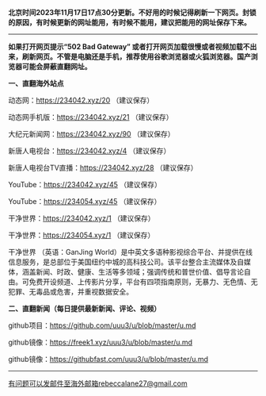 **北京时间2023年11月17日17点30分更新。不好用的时候记得刷新一下网页。封锁的原因，有时候更新的网址能用，有时候不能用，建议把能用的网址保存下来。**

***

**如果打开网页提示“502 Bad Gateway” 或者打开网页加载很慢或者视频加载不出来，刷新网页。不管是电脑还是手机，推荐使用谷歌浏览器或火狐浏览器。国产浏览器可能会屏蔽直翻网址。**

**一、直翻海外站点**

动态网：https://234042.xyz/20 （建议保存）

动态网手机版：https://234042.xyz/21 （建议保存）

大纪元新闻网：https://234042.xyz/90 （建议保存）

新唐人电视台：https://234042.xyz/4 （建议保存）

新唐人电视台TV直播：https://234042.xyz/28 （建议保存）

YouTube：https://234042.xyz/45 （建议保存）

YouTube：https://234054.xyz/45 （建议保存）

干净世界：https://234042.xyz/1 （建议保存）

干净世界：https://234054.xyz/1 （建议保存）

干净世界 （英语：GanJing World）是中英文多语种影视综合平台、并提供在线信息服务，是总部位于美国纽约中城的高科技公司。该平台整合主流媒体及自媒体，涵盖新闻、时政、健康、生活等多领域；强调传统和普世价值、倡导言论自由。可免费开设频道、上传影片分享，平台有四项指南原则，无暴力、无色情、无犯罪、无毒品或危害，并重视数据安全。

**二、直翻新闻（每日提供最新新闻、评论、视频）**

github项目：https://github.com/uuu3/u/blob/master/u.md

github镜像：https://freek1.xyz/uuu3/u/blob/master/u.md

github镜像：https://githubfast.com/uuu3/u/blob/master/u.md

***


有问题可以发邮件至海外邮箱rebeccalane27@gmail.com

